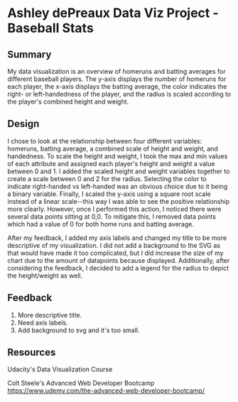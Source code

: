 # Ashley dePreaux Data Viz Project - Baseball Stats

## Summary

My data visualization is an overview of homeruns and batting averages for different baseball players. The y-axis displays the number of homeruns for each player, the x-axis displays the batting average, the color indicates the right- or left-handedness of the player, and the radius is scaled according to the player's combined height and weight.

## Design

I chose to look at the relationship between four different variables: homeruns, batting average, a combined scale of height and weight, and handedness. To scale the height and weight, I took the max and min values of each attribute and assigned each player's height and weight a value between 0 and 1. I added the scaled height and weight variables together to create a scale between 0 and 2 for the radius. Selecting the color to indicate right-handed vs left-handed was an obvious choice due to it being a binary variable. Finally, I scaled the y-axis using a square root scale instead of a linear scale--this way I was able to see the positive relationship more clearly. However, once I performed this action, I noticed there were several data points sitting at 0,0. To mitigate this, I removed data points which had a value of 0 for both home runs and batting average.

After my feedback, I added my axis labels and changed my title to be more descriptive of my visualization. I did not add a background to the SVG as that would have made it too complicated, but I did increase the size of my chart due to the amount of datapoints because displayed. Additionally, after considering the feedback, I decided to add a legend for the radius to depict the height/weight as well.

## Feedback

1. More descriptive title.
2. Need axis labels.
3. Add background to svg and it's too small.

## Resources

Udacity's Data Visualization Course

Colt Steele's Advanced Web Developer Bootcamp
https://www.udemy.com/the-advanced-web-developer-bootcamp/